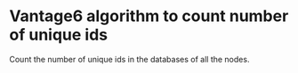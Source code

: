 # Vantage6 algorithm to count number of unique ids

Count the number of unique ids in the databases of all the nodes.
